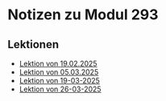 # Notizen zu Modul 293

## Lektionen
- [Lektion von 19.02.2025](/M293/docs/19-02-2025/page.md)
- [Lektion von 05.03.2025](/M293/docs/05-03-2025/page.md)
- [Lektion von 19-03-2025](/docs/19-03-2025/page.md)
- [Lektion von 26-03-2025](/docs/26-03-2025/page.md)
